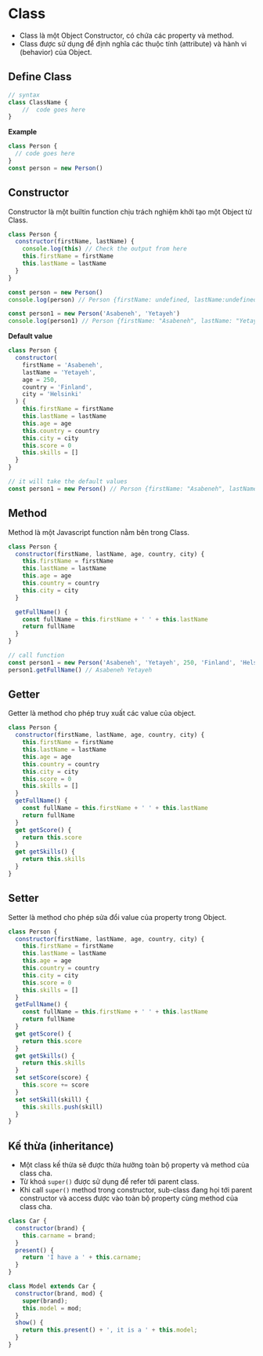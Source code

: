 # Class

- Class là một Object Constructor, có chứa các property và method.
- Class được sử dụng để định nghĩa các thuộc tính (attribute) và hành vi (behavior) của Object.

## Define Class

```javascript
// syntax
class ClassName {
    //  code goes here
}
```

**Example**

```javascript
class Person {
  // code goes here
}
const person = new Person()
```

## Constructor

Constructor là một builtin function chịu trách nghiệm khởi tạo một Object từ Class.

```javascript
class Person {
  constructor(firstName, lastName) {
    console.log(this) // Check the output from here
    this.firstName = firstName
    this.lastName = lastName
  }
}

const person = new Person()
console.log(person) // Person {firstName: undefined, lastName:undefined}

const person1 = new Person('Asabeneh', 'Yetayeh')
console.log(person1) // Person {firstName: "Asabeneh", lastName: "Yetayeh"}
```

**Default value**

```javascript
class Person {
  constructor(
    firstName = 'Asabeneh',
    lastName = 'Yetayeh',
    age = 250,
    country = 'Finland',
    city = 'Helsinki'
  ) {
    this.firstName = firstName
    this.lastName = lastName
    this.age = age
    this.country = country
    this.city = city
    this.score = 0
    this.skills = []
  }
}

// it will take the default values
const person1 = new Person() // Person {firstName: "Asabeneh", lastName: "Yetayeh", age: 250, country: "Finland", city: "Helsinki", score: 0, skills: []}
```

## Method

Method là một Javascript function nằm bên trong Class.

```javascript
class Person {
  constructor(firstName, lastName, age, country, city) {
    this.firstName = firstName
    this.lastName = lastName
    this.age = age
    this.country = country
    this.city = city
  }

  getFullName() {
    const fullName = this.firstName + ' ' + this.lastName
    return fullName
  }
}

// call function
const person1 = new Person('Asabeneh', 'Yetayeh', 250, 'Finland', 'Helsinki')
person1.getFullName() // Asabeneh Yetayeh
```

## Getter

Getter là method cho phép truy xuất các value của object.

```javascript
class Person {
  constructor(firstName, lastName, age, country, city) {
    this.firstName = firstName
    this.lastName = lastName
    this.age = age
    this.country = country
    this.city = city
    this.score = 0
    this.skills = []
  }
  getFullName() {
    const fullName = this.firstName + ' ' + this.lastName
    return fullName
  }
  get getScore() {
    return this.score
  }
  get getSkills() {
    return this.skills
  }
}
```

## Setter

Setter là method cho phép sửa đổi value của property trong Object.

```javascript
class Person {
  constructor(firstName, lastName, age, country, city) {
    this.firstName = firstName
    this.lastName = lastName
    this.age = age
    this.country = country
    this.city = city
    this.score = 0
    this.skills = []
  }
  getFullName() {
    const fullName = this.firstName + ' ' + this.lastName
    return fullName
  }
  get getScore() {
    return this.score
  }
  get getSkills() {
    return this.skills
  }
  set setScore(score) {
    this.score += score
  }
  set setSkill(skill) {
    this.skills.push(skill)
  }
}
```

## Kế thừa (inheritance)

- Một class kế thừa sẽ được thừa hưởng toàn bộ property và method của class cha.
- Từ khoá `super()` được sử dụng để refer tới parent class.
- Khi call `super()` method trong constructor, sub-class đang họi tới parent constructor và access được vào toàn bộ property cùng method của class cha.

```javascript
class Car {
  constructor(brand) {
    this.carname = brand;
  }
  present() {
    return 'I have a ' + this.carname;
  }
}

class Model extends Car {
  constructor(brand, mod) {
    super(brand);
    this.model = mod;
  }
  show() {
    return this.present() + ', it is a ' + this.model;
  }
}
```
